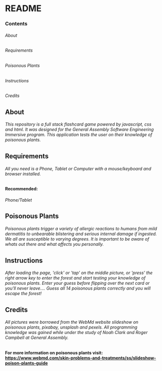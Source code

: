 # README

### Contents

###### About

###### Requirements

###### Poisonous Plants

###### Instructions

###### Credits

## About

###### This repository is a full stack flashcard game powered by javascript, css and html. It was designed for the General Assembly Software Engineering Immersive program. This application tests the user on their knowledge of poisonous plants.

## Requirements

###### All you need is a Phone, Tablet or Computer with a mouse/keyboard and browser installed.

#### Recommended:

###### Phone/Tablet

## Poisonous Plants

###### Poisonous plants trigger a variety of allergic reactions to humans from mild dermatitis to unbearable blistering and serious internal damage if ingested. We all are susceptible to varying degrees. It is important to be aware of whats out there and what affects you personally.

## Instructions

###### After loading the page, 'click' or 'tap' on the middle picture, or 'press' the right arrow key to enter the forest and start testing your knowledge of poisonous plants. Enter your guess before flipping over the next card or you'll never leave.... Guess all 14 poisonous plants correctly and you will escape the forest!

## Credits

###### All pictures were borrowed from the WebMd website slideshow on poisonous plants, pixabay, unsplash and pexels. All programming knowledge was gained while under the study of Noah Clark and Roger Campbell at General Assembly.

#### For more information on poisonous plants visit: https://www.webmd.com/skin-problems-and-treatments/ss/slideshow-poison-plants-guide

